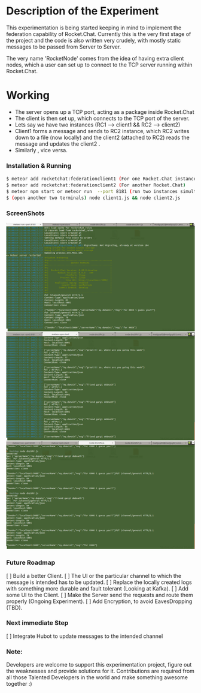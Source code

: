 # Description of the Experiment

This experimentation is being started keeping in mind to implement the federation capability of Rocket.Chat. Currently this is the very first stage of the project and the code is also written very crudely, with mostly static messages to be passed from Server to Server.

The very name 'RocketNode' comes from the idea of having extra client nodes, which a user can set up to connect to the TCP server running within Rocket.Chat.


# Working

  - The server opens up a TCP port, acting as a package inside Rocket.Chat
  - The client is then set up, which connects to the TCP port of the server.
  - Lets say we have two instances (RC1 --> client1 &&  RC2  --> client2)
  - Client1 forms a message and sends to RC2 instance, which RC2 writes down to a file (now locally) and the client2 (attached to RC2) reads the message and updates the client2 .
  - Similarly , vice versa.


### Installation & Running

```sh
$ meteor add rocketchat:federationclient1 (For one Rocket.Chat instance)
$ meteor add rocketchat:federationclient2 (For another Rocket.Chat)
$ meteor npm start or meteor run  --port 8181 (run two instances simultaneously)
$ (open another two terminals) node client1.js && node client2.js
```


### ScreenShots

![ScreenShot-1](https://github.com/madguy02/RocketNode/blob/develop/screenshot-1.png)
![ScreenShot-2](https://github.com/madguy02/RocketNode/blob/develop/screenshot-2.png)
![ScreenShot-3](https://github.com/madguy02/RocketNode/blob/develop/screenshot-3.png)


### Future Roadmap

[ ] Build a better Client.
[ ] The UI or the particular channel to which the message is intended has to be updated.
[ ] Replace the locally created logs with something more durable and fault tolerant (Looking at Kafka).
[ ] Add some UI to the Client.
[ ] Make the Server send the requests and route them properly (Ongoing Experiment).
[ ] Add Encryption, to avoid EavesDropping (TBD).


### Next immediate Step

[ ] Integrate Hubot to update messages to the intended channel

### Note:

Developers are welcome to support this experimentation project, figure out the weaknesses and provide solutions for it.
Contributions are required from all those Talented Developers in the world and make something awesome together :)

